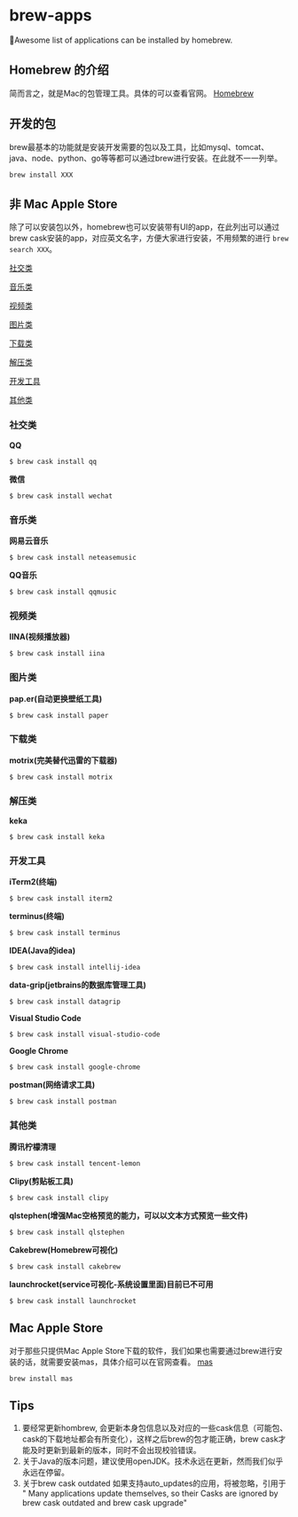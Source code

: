 # brew-apps

🍭Awesome list of applications can be installed by homebrew.

## Homebrew 的介绍

简而言之，就是Mac的包管理工具。具体的可以查看官网。
[Homebrew](https://brew.sh/index_zh-cn)

## 开发的包

brew最基本的功能就是安装开发需要的包以及工具，比如mysql、tomcat、java、node、python、go等等都可以通过brew进行安装。在此就不一一列举。

`brew install XXX`

## 非 Mac Apple Store

除了可以安装包以外，homebrew也可以安装带有UI的app，在此列出可以通过brew cask安装的app，对应英文名字，方便大家进行安装，不用频繁的进行 `brew search XXX`。

[社交类](###社交类)

[音乐类](###音乐类)

[视频类](###视频类)

[图片类](###图片类)

[下载类](###下载类)

[解压类](###解压类)

[开发工具](###开发工具)

[其他类](###其他类)


### 社交类

**QQ** 

```shell
$ brew cask install qq
```

**微信** 

```shell
$ brew cask install wechat
```
   
### 音乐类

**网易云音乐**  

```shell 
$ brew cask install neteasemusic
```

**QQ音乐**

```shell 
$ brew cask install qqmusic
```

### 视频类

**IINA(视频播放器)** 

```shell
$ brew cask install iina
```

### 图片类

**pap.er(自动更换壁纸工具)** 

```shell
$ brew cask install paper
```

### 下载类

**motrix(完美替代迅雷的下载器)** 

```shell
$ brew cask install motrix
```

### 解压类

**keka**

```shell
$ brew cask install keka
```

### 开发工具

**iTerm2(终端)**

```shell
$ brew cask install iterm2
```

**terminus(终端)** 

```shell
$ brew cask install terminus
```

**IDEA(Java的idea)**

```shell
$ brew cask install intellij-idea
```

**data-grip(jetbrains的数据库管理工具)**

```shell
$ brew cask install datagrip
```

**Visual Studio Code** 

```shell
$ brew cask install visual-studio-code
```
**Google Chrome** 

```shell
$ brew cask install google-chrome
```

**postman(网络请求工具)** 

```shell
$ brew cask install postman
```

### 其他类

**腾讯柠檬清理** 

```shell
$ brew cask install tencent-lemon
```

**Clipy(剪贴板工具)** 

```shell
$ brew cask install clipy
```

**qlstephen(增强Mac空格预览的能力，可以以文本方式预览一些文件)** 

```shell
$ brew cask install qlstephen
```

**Cakebrew(Homebrew可视化)** 

```shell
$ brew cask install cakebrew
```

**launchrocket(service可视化-系统设置里面)目前已不可用**
 
```shell
$ brew cask install launchrocket
```

## Mac Apple Store

对于那些只提供Mac Apple Store下载的软件，我们如果也需要通过brew进行安装的话，就需要安装mas，具体介绍可以在官网查看。
[mas](https://github.com/mas-cli/mas)

`brew install mas`

## Tips

1. 要经常更新hombrew, 会更新本身包信息以及对应的一些cask信息（可能包、cask的下载地址都会有所变化），这样之后brew的包才能正确，brew cask才能及时更新到最新的版本，同时不会出现校验错误。
2. 关于Java的版本问题，建议使用openJDK。技术永远在更新，然而我们似乎永远在停留。
3. 关于brew cask outdated 如果支持auto_updates的应用，将被忽略，引用于 " Many applications update themselves, so their Casks are ignored by brew cask outdated and brew cask upgrade"